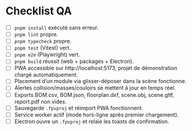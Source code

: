# Checklist QA

- [ ] `pnpm install` exécuté sans erreur.
- [ ] `pnpm lint` propre.
- [ ] `pnpm typecheck` propre.
- [ ] `pnpm test` (Vitest) vert.
- [ ] `pnpm e2e` (Playwright) vert.
- [ ] `pnpm build` réussit (web + packages + Electron).
- [ ] PWA accessible sur http://localhost:5173, projet de démonstration chargé automatiquement.
- [ ] Placement d’un module via glisser-déposer dans la scène fonctionne.
- [ ] Alertes collision/masses/couloirs se mettent à jour en temps réel.
- [ ] Exports BOM.csv, BOM.json, floorplan.dxf, scene.obj, scene.gltf, report.pdf non vides.
- [ ] Sauvegarde `.fpvproj` et réimport PWA fonctionnent.
- [ ] Service worker actif (mode hors-ligne après premier chargement).
- [ ] Electron ouvre un `.fpvproj` et relaie les toasts de confirmation.
